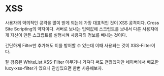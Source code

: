 # XSS 
사용자의 악의적인 공격을 많이 받게 되는데 가장 대표적인 것이 XSS 공격이다. Cross Site Scripting의 약자이다. 서버로 보내는 입력값에 스크립트를 보내서 다른 사용자에게 자신이 만든 스크립트를 실행시켜 사용자의 정보를 빼내는 것이다. 

간단하게 Filter만 추가해도 이를 방어할 수 있는데 이때 사용되는 것이 XSS-Filter이다. 

잘 검증된 WhiteList XSS-Filter 아무거나 가져다 써도 괜찮겠지만 네이버에서 배포한 lucy-xss-filter가 있으니 관심있으면 한번 사용해보자.